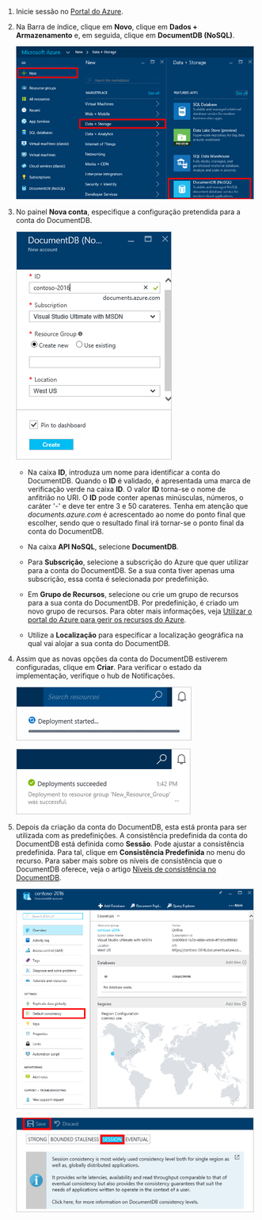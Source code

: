 1.  Inicie sessão no [Portal do Azure](https://portal.azure.com/).
2.  Na Barra de índice, clique em **Novo**, clique em **Dados + Armazenamento** e, em seguida, clique em **DocumentDB (NoSQL)**.

    ![Captura de ecrã do portal do Azure, com destaque para Mais Serviços, e DocumentDB (NoSQL)](./media/documentdb-create-dbaccount/create-nosql-db-databases-json-tutorial-1.png)  

3. No painel **Nova conta**, especifique a configuração pretendida para a conta do DocumentDB.

    ![Captura de ecrã do painel Novo DocumentDB](./media/documentdb-create-dbaccount/create-nosql-db-databases-json-tutorial-2.png)

    - Na caixa **ID**, introduza um nome para identificar a conta do DocumentDB.  Quando o **ID** é validado, é apresentada uma marca de verificação verde na caixa **ID**. O valor **ID** torna-se o nome de anfitrião no URI. O **ID** pode conter apenas minúsculas, números, o caráter '-' e deve ter entre 3 e 50 carateres. Tenha em atenção que *documents.azure.com* é acrescentado ao nome do ponto final que escolher, sendo que o resultado final irá tornar-se o ponto final da conta do DocumentDB.

    - Na caixa **API NoSQL**, selecione **DocumentDB**.  

    - Para **Subscrição**, selecione a subscrição do Azure que quer utilizar para a conta do DocumentDB. Se a sua conta tiver apenas uma subscrição, essa conta é selecionada por predefinição.

    - Em **Grupo de Recursos**, selecione ou crie um grupo de recursos para a sua conta do DocumentDB.  Por predefinição, é criado um novo grupo de recursos. Para obter mais informações, veja [Utilizar o portal do Azure para gerir os recursos do Azure](../articles/azure-portal/resource-group-portal.md).

    - Utilize a **Localização** para especificar a localização geográfica na qual vai alojar a sua conta do DocumentDB. 

4.  Assim que as novas opções da conta do DocumentDB estiverem configuradas, clique em **Criar**. Para verificar o estado da implementação, verifique o hub de Notificações.  

    ![Criar bases de dados rapidamente – Captura de ecrã do hub de Notificações, que mostra o processo de criação da conta do DocumentDB](./media/documentdb-create-dbaccount/create-nosql-db-databases-json-tutorial-4.png)  

    ![Captura de ecrã do hub de Notificações, que mostra que a conta do DocumentDB foi criada com êxito e implementada num grupo de recursos – Notificação do criador de base de dados online](./media/documentdb-create-dbaccount/create-nosql-db-databases-json-tutorial-5.png)

5.  Depois da criação da conta do DocumentDB, esta está pronta para ser utilizada com as predefinições. A consistência predefinida da conta do DocumentDB está definida como **Sessão**.  Pode ajustar a consistência predefinida. Para tal, clique em **Consistência Predefinida** no menu do recurso. Para saber mais sobre os níveis de consistência que o DocumentDB oferece, veja o artigo [Níveis de consistência no DocumentDB](../articles/documentdb/documentdb-consistency-levels.md).

    ![Captura de ecrã do painel Grupo de Recursos – iniciar a programação de aplicações](./media/documentdb-create-dbaccount/create-nosql-db-databases-json-tutorial-6.png)  

    ![Captura de ecrã do painel Nível de Consistência – Consistência da Sessão](./media/documentdb-create-dbaccount/create-nosql-db-databases-json-tutorial-7.png)  

[Como: criar uma conta do DocumentDB]: #Howto
[Passos seguintes]: #NextSteps
[documentdb-gerir]:../articles/documentdb/documentdb-manage.md


<!--HONumber=Sep16_HO3-->


